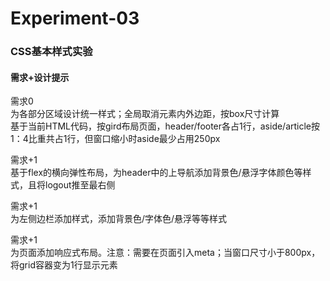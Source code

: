 # Experiment-03
### CSS基本样式实验
#### 需求+设计提示 
需求0   
为各部分区域设计统一样式；全局取消元素内外边距，按box尺寸计算   
基于当前HTML代码，按gird布局页面，header/footer各占1行，aside/article按1：4比重共占1行，但窗口缩小时aside最少占用250px

需求+1   
基于flex的横向弹性布局，为header中的上导航添加背景色/悬浮字体颜色等样式，且将logout推至最右侧

需求+1    
为左侧边栏添加样式，添加背景色/字体色/悬浮等等样式

需求+1   
为页面添加响应式布局。注意：需要在页面引入meta；当窗口尺寸小于800px，将grid容器变为1行显示元素



